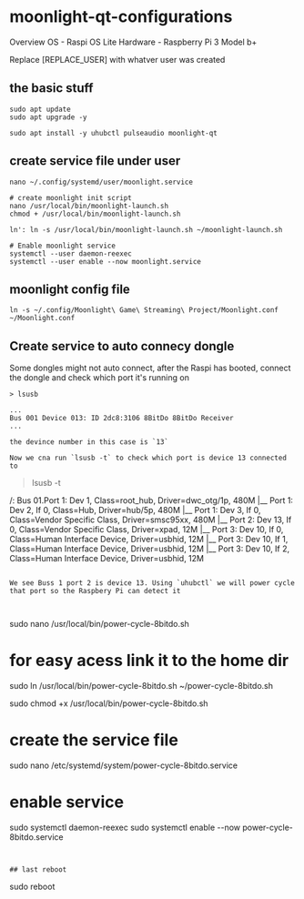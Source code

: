 # moonlight-qt-configurations

Overview
OS - Raspi OS Lite
Hardware - Raspberry Pi 3 Model b+

Replace [REPLACE_USER] with whatver user was created

## the basic stuff

```
sudo apt update
sudo apt upgrade -y

sudo apt install -y uhubctl pulseaudio moonlight-qt
```

## create service file under user

```
nano ~/.config/systemd/user/moonlight.service

# create moonlight init script
nano /usr/local/bin/moonlight-launch.sh
chmod + /usr/local/bin/moonlight-launch.sh

ln': ln -s /usr/local/bin/moonlight-launch.sh ~/moonlight-launch.sh

# Enable moonlight service
systemctl --user daemon-reexec
systemctl --user enable --now moonlight.service
```

## moonlight config file

```
ln -s ~/.config/Moonlight\ Game\ Streaming\ Project/Moonlight.conf ~/Moonlight.conf
```

## Create service to auto connecy dongle

Some dongles might not auto connect, after the Raspi has booted, connect the dongle and check which port it's running on

```
> lsusb

...
Bus 001 Device 013: ID 2dc8:3106 8BitDo 8BitDo Receiver
...

the devince number in this case is `13`

Now we cna run `lsusb -t` to check which port is device 13 connected to

```
> lsusb -t

/:  Bus 01.Port 1: Dev 1, Class=root_hub, Driver=dwc_otg/1p, 480M
    |__ Port 1: Dev 2, If 0, Class=Hub, Driver=hub/5p, 480M
        |__ Port 1: Dev 3, If 0, Class=Vendor Specific Class, Driver=smsc95xx, 480M
        |__ Port 2: Dev 13, If 0, Class=Vendor Specific Class, Driver=xpad, 12M
        |__ Port 3: Dev 10, If 0, Class=Human Interface Device, Driver=usbhid, 12M
        |__ Port 3: Dev 10, If 1, Class=Human Interface Device, Driver=usbhid, 12M
        |__ Port 3: Dev 10, If 2, Class=Human Interface Device, Driver=usbhid, 12M
```

We see Buss 1 port 2 is device 13. Using `uhubctl` we will power cycle that port so the Raspbery Pi can detect it



```
sudo nano /usr/local/bin/power-cycle-8bitdo.sh

# for easy acess link it to the home dir
sudo ln /usr/local/bin/power-cycle-8bitdo.sh ~/power-cycle-8bitdo.sh

sudo chmod +x /usr/local/bin/power-cycle-8bitdo.sh

# create the service file
sudo nano /etc/systemd/system/power-cycle-8bitdo.service

# enable service

sudo systemctl daemon-reexec
sudo systemctl enable --now power-cycle-8bitdo.service
```


## last reboot 

```
sudo reboot
```
